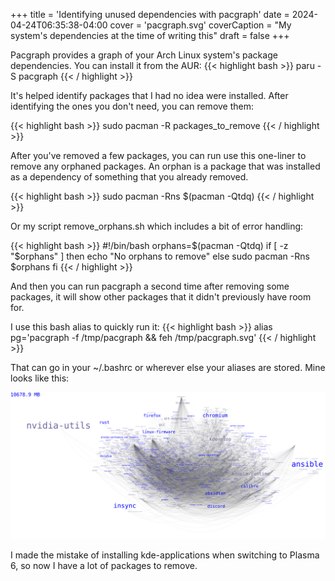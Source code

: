 +++
title = 'Identifying unused dependencies with pacgraph'
date = 2024-04-24T06:35:38-04:00
cover = 'pacgraph.svg'
coverCaption = "My system's dependencies at the time of writing this"
draft = false
+++

Pacgraph provides a graph of your Arch Linux system's package dependencies. You can install it from the AUR:
{{< highlight bash >}}
paru -S pacgraph
{{< / highlight >}}

It's helped identify packages that I had no idea were installed. After identifying the ones you don't need, you can remove them:

{{< highlight bash >}}
sudo pacman -R packages_to_remove
{{< / highlight >}}

After you've removed a few packages, you can run use this one-liner to remove any orphaned packages. An orphan is a package that was installed as a dependency of something that you already removed.

{{< highlight bash >}}
sudo pacman -Rns $(pacman -Qtdq)
{{< / highlight >}}

Or my script remove_orphans.sh which includes a bit of error handling:

{{< highlight bash >}}
#!/bin/bash
orphans=$(pacman -Qtdq)
if [ -z "$orphans" ]
then
    echo "No orphans to remove"
else
    sudo pacman -Rns $orphans
fi
{{< / highlight >}}

And then you can run pacgraph a second time after removing some packages, it will show other packages that it didn't previously have room for.

I use this bash alias to quickly run it:
{{< highlight bash >}}
alias pg='pacgraph -f /tmp/pacgraph && feh /tmp/pacgraph.svg'
{{< / highlight >}}

That can go in your ~/.bashrc or wherever else your aliases are stored. Mine looks like this:

[![Dependency graph](pacgraph.svg)](pacgraph.svg)

I made the mistake of installing kde-applications when switching to Plasma 6, so now I have a lot of packages to remove.
